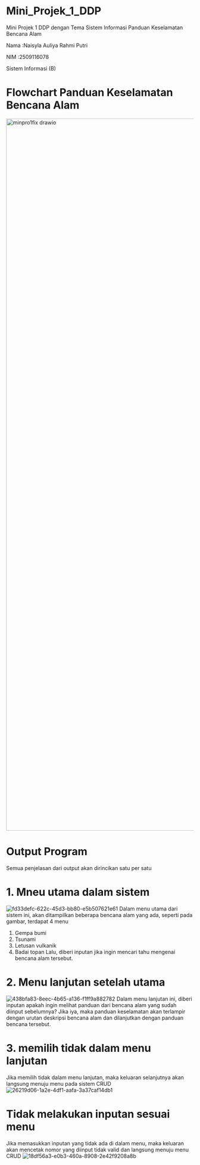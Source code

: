 # Mini_Projek_1_DDP
Mini Projek 1 DDP dengan Tema Sistem Informasi Panduan Keselamatan Bencana Alam

Nama    :Naisyla Auliya Rahmi Putri

NIM     :2509116078

Sistem Informasi (B)

# Flowchart Panduan Keselamatan Bencana Alam
<img width="1597" height="1912" alt="minpro1fix drawio" src="https://github.com/user-attachments/assets/89296069-db16-45f2-b67f-9c40b9603a6f" />

# Output Program
Semua penjelasan dari output akan dirincikan satu per satu
# 1. Mneu utama dalam sistem
![fd33defc-622c-45d3-bb80-e5b507621e61](https://github.com/user-attachments/assets/c8b60b3c-3075-4f9b-8913-802e269edcd4)
Dalam menu utama dari sistem ini, akan ditampilkan beberapa bencana alam yang ada, seperti pada gambar, terdapat 4 menu
1. Gempa bumi
2. Tsunami
3. Letusan vulkanik
4. Badai topan
Lalu, diberi inputan jika ingin mencari tahu mengenai bencana alam tersebut.

# 2. Menu lanjutan setelah utama
![438bfa83-8eec-4b65-a136-f1ff9a882782](https://github.com/user-attachments/assets/d84cebd9-58e8-43a9-a875-afcefe4160a5)
Dalam menu lanjutan ini, diberi inputan apakah ingin melihat panduan dari bencana alam yang sudah diinput sebelumnya? 
Jika iya, maka panduan keselamatan akan terlampir dengan urutan deskripsi bencana alam dan dilanjutkan dengan panduan bencana tersebut.

# 3. memilih tidak dalam menu lanjutan
Jika memilih tidak dalam menu lanjutan, maka keluaran selanjutnya akan langsung menuju menu pada sistem CRUD
![26219d06-1a2e-4df1-aafa-3a37caf14db1](https://github.com/user-attachments/assets/3558b764-df17-47d8-95f2-e9b72ad03a63)

# Tidak melakukan inputan sesuai menu
Jika memasukkan inputan yang tidak ada di dalam menu, maka keluaran akan mencetak nomor yang diinput tidak valid dan langsung menuju menu CRUD
![18df56a3-e0b3-460a-8908-2e42f9208a8b](https://github.com/user-attachments/assets/34308299-8a97-4242-9225-632965422f63)





